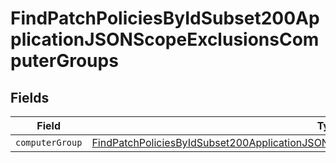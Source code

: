 # FindPatchPoliciesByIdSubset200ApplicationJSONScopeExclusionsComputerGroups


## Fields

| Field                                                                                                                                                                                                         | Type                                                                                                                                                                                                          | Required                                                                                                                                                                                                      | Description                                                                                                                                                                                                   |
| ------------------------------------------------------------------------------------------------------------------------------------------------------------------------------------------------------------- | ------------------------------------------------------------------------------------------------------------------------------------------------------------------------------------------------------------- | ------------------------------------------------------------------------------------------------------------------------------------------------------------------------------------------------------------- | ------------------------------------------------------------------------------------------------------------------------------------------------------------------------------------------------------------- |
| `computerGroup`                                                                                                                                                                                               | [FindPatchPoliciesByIdSubset200ApplicationJSONScopeExclusionsComputerGroupsComputerGroup](../../models/operations/findpatchpoliciesbyidsubset200applicationjsonscopeexclusionscomputergroupscomputergroup.md) | :heavy_minus_sign:                                                                                                                                                                                            | N/A                                                                                                                                                                                                           |